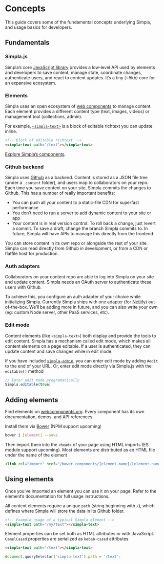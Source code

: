 # Concepts
This guide covers some of the fundamental concepts underlying Simpla, and usage basics for developers.

## Fundamentals

### Simpla.js

Simpla’s core [JavaScript library](/guides/simpla-js) provides a low-level API used by elements and developers to save content, manage state, coordinate changes, authenticate users, and react to content updates. It’s a tiny (~5kb) core for an expansive ecosystem.

### Elements

Simpla uses an open ecosystem of [web components](https://www.webcomponents.org) to manage content. Each element provides a different content type (text, images, videos) or management tool (collections, admin).

For example, [`<simpla-text>`](https://www.webcomponents.org/element/SimplaElements/simpla-text) is a block of editable richtext you can update inline.

```html
<!-- Block of editable richtext -->
<simpla-text path="/text"></simpla-text>
```

> <simpla-text editable=""></simpla-text>

[Explore Simpla’s components](https://www.webcomponents.org/collection/simplaio/simpla-elements).

### Github backend

Simpla uses [Github](https://github.com) as a backend. Content is stored as a JSON file tree (under a `_content` folder), and users map to collaborators on your repo. Each time you save content on your site, Simpla commits the changes to Github. This has a number of really important benefits:

*   You can push all your content to a static-file CDN for superfast performance
*   You don’t need to run a server to add dynamic content to your site or app
*   Your content is in real version control. To roll back a change, just revert a commit. To save a draft, change the branch Simpla commits to. In future, Simpla will have APIs to manage this directly from the frontend

You can store content in its own repo or alongside the rest of your site. Simpla can read directly from Github in development, or from a CDN or flatfile host for production.

### Auth adapters

Collaborators on your content repo are able to log into Simpla on your site and update content. Simpla needs an OAuth server to authenticate these users with Github.

To achieve this, you configure an auth adapter of your choice while initializing Simpla. Currently Simpla ships with one adapter (for [Netlify](https://netlify.com)) out-of-the-box. We’ll be adding more in future, and you can also write your own (eg: custom Node server, other PaaS services, etc).

### Edit mode

Content elements (like `<simpla-text>`) both display and provide the tools to edit content. Simpla has a mechanism called edit mode, which makes all content elements on a page editable. If a user is authenticated, they can update content and save changes while in edit mode.

If you have included [`simpla-admin`](http://webcomponents.org/element/SimplaElements/simpla-admin), you can enter edit mode by adding `#edit` to the end of your URL. Or, enter edit mode directly via Simpla.js with the `editable()` method

```js
// Enter edit mode programatically
Simpla.editable(true)
```

## Adding elements

Find elements on [webcomponents.org](https://www.webcomponents.org/collection/simplaio/simpla-elements). Every component has its own documentation, demos, and API references.

Install them via [Bower](http://bower.io/) (NPM support upcoming)

```sh
bower i [element] --save
```

Then import them into the `<head>` of your page using HTML imports (ES module support upcoming). Most elements are distributed as an HTML file under the name of the element

```html
<link rel="import" href="/bower_components/[element-name]/[element-name].html">
```

## Using elements

Once you’ve imported an element you can use it on your page. Refer to the element’s documentation for full usage instructions.

All content elements require a unique `path` (string beginning with `/`), which defines where Simpla will store the data in its Github folder.

```html
<!-- Example usage of a typical Simpla element -->
<simpla-text path="/my/text"></simpla-text>
```

Element properties can be set both as HTML attributes or with JavaScript. `CamelCased` properties are serialized as `kebab-cased` attributes

```html
<simpla-text path="/text"></simpla-text>
```

```js
document.querySelector('simpla-text').path = '/text';
```